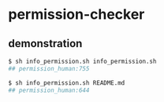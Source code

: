 # permission-checker

## demonstration

```bash
$ sh info_permission.sh info_permission.sh
## permission_human:755

$ sh info_permission.sh README.md
## permission_human:644
```
